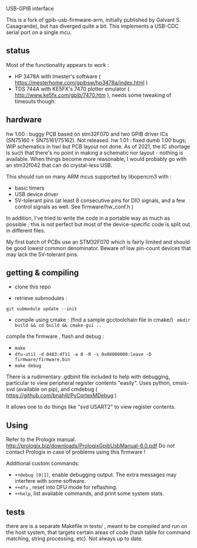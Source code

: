 USB-GPIB interface

This is a fork of gpib-usb-firmware-arm, initially published by Galvant  S. Casagrande), but has diverged quite a bit.
This implements a USB-CDC serial port on a single mcu.

## status
Most of the functionality appears to work :

- HP 3478A with lmester's software ( https://mesterhome.com/gpibsw/hp3478a/index.html )
- TDS 744A with KE5FX's 7470 plotter emulator ( http://www.ke5fx.com/gpib/7470.htm ), needs some tweaking of timeouts though.


## hardware
hw 1.00 : buggy PCB based on stm32F070 and two GPIB driver ICs (SN75160 + SN75161/75162). Not released.
hw 1.01 : fixed dumb 1.00 bugs; WIP schematics in hw/ but PCB layout not done.
As of 2021, the IC shortage is such that there's no point in making a schematic nor layout - nothing is available.
When things become more reasonable, I would probably go with an stm32f042 that can do crystal-less USB.


This should run on many ARM mcus supported by libopencm3 with :
 - basic timers
 - USB device driver
 - 5V-tolerant pins (at least 8 consecutive pins for DIO signals, and a few control signals as well. See firmware/hw_conf.h )

In addition, I've tried to write the code in a portable way as much as possible ; this is not perfect but most of the device-specific code is split out in different files.

My first batch of PCBs use an STM32F070 which is fairly limited and should be good lowest common denominator. Beware of low pin-count devices that may lack the 5V-tolerant pins.


## getting & compiling
* clone this repo

* retrieve submodules :

`git submodule update --init`

* compile using cmake : (find a sample gcctoolchain file in cmake/) 
` mkdir build && cd build && cmake-gui ..`

compile the firmware , flash and debug :

* `make`
* `dfu-util -d 0483:df11 -a 0 -R -s 0x08000000:leave -D firmware/firmware.bin`
* `make debug`

There is a rudimentary .gdbinit file included to help with debugging, particular to view peripheral register contents "easily".
Uses python, cmsis-svd (available on pip), and cmdebug ( https://github.com/bnahill/PyCortexMDebug )

It allows one to do things like 
"svd USART2" to view register contents.


## Using
Refer to the Prologix manual. http://prologix.biz/downloads/PrologixGpibUsbManual-6.0.pdf
Do *not* contact Prologix in case of problems using this firmware !

Additional custom commands:
- `++debug [0|1]`, enable debugging output. The extra messages may interfere with some software.
- `++dfu` , reset into DFU mode for reflashing.
- `++help`, list available commands, and print some system stats.


## tests
there are is a separate Makefile in tests/ , meant to be compiled and run on the host system, that targets certain areas of code
(hash table for command matching, string processing, etc). Not always up to date.
